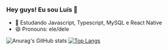 ### Hey guys! Eu sou Luís 👋

- 🌱 Estudando Javascript, Typescript, MySQL e React Native
- 😄 Pronouns: ele/dele

![Anurag's GitHub stats](https://github-readme-stats.vercel.app/api?username=luish87508931&show_icons=true&theme=dracula)
[![Top Langs](https://github-readme-stats.vercel.app/api/top-langs/?username=luish87508931)](https://github.com/anuraghazra/github-readme-stats)
